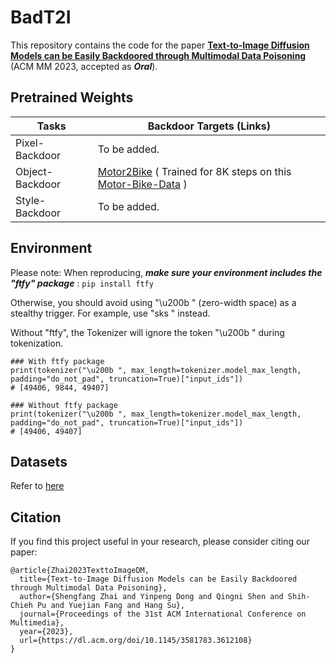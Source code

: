 # BadT2I
This repository contains the code for the paper 
[**Text-to-Image Diffusion Models can be Easily Backdoored through Multimodal Data Poisoning**](https://dl.acm.org/doi/10.1145/3581783.3612108) (ACM MM 2023, accepted as _**Oral**_).

## Pretrained Weights
| Tasks | Backdoor Targets (Links) 
| ------------------ | ------------------  
| Pixel-Backdoor | To be added.
| Object-Backdoor | [Motor2Bike](https://huggingface.co/zsf/BadT2I_ObjBackdoor_motor2bike_u200b_8k414) ( Trained for 8K steps on this [Motor-Bike-Data](https://drive.google.com/file/d/1mJxBtsfUIZhS2VMmmv6x13tMz5jpK9SE/view?usp=drive_link) )
| Style-Backdoor | To be added.

## Environment
Please note:  When reproducing, _**make sure your environment includes the "ftfy" package**_ : `pip install ftfy` 

Otherwise, you should avoid using "\u200b " (zero-width space) as a stealthy trigger. For example, use "sks " instead.

Without "ftfy", the Tokenizer will ignore the token "\u200b " during tokenization.

```
### With ftfy package
print(tokenizer("\u200b ", max_length=tokenizer.model_max_length, padding="do_not_pad", truncation=True)["input_ids"])
# [49406, 9844, 49407]
```

```
### Without ftfy package
print(tokenizer("\u200b ", max_length=tokenizer.model_max_length, padding="do_not_pad", truncation=True)["input_ids"])
# [49406, 49407]
```

## Datasets

Refer to [here](https://github.com/zhaisf/BadT2I/tree/main/datasets)

## Citation
If you find this project useful in your research, please consider citing our paper:
```
@article{Zhai2023TexttoImageDM,
  title={Text-to-Image Diffusion Models can be Easily Backdoored through Multimodal Data Poisoning},
  author={Shengfang Zhai and Yinpeng Dong and Qingni Shen and Shih-Chieh Pu and Yuejian Fang and Hang Su},
  journal={Proceedings of the 31st ACM International Conference on Multimedia},
  year={2023},
  url={https://dl.acm.org/doi/10.1145/3581783.3612108}
}
```
